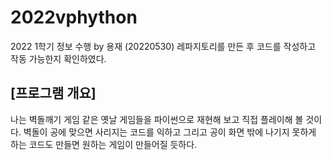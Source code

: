 # 2022vphython
2022 1학기 정보 수행
by 용재
 (20220530)
레파지토리를 만든 후 코드를 작성하고 작동 가능한지 확인하였다. 
 
 ## [프로그램 개요] 
 나는 벽돌깨기 게임 같은 옛날 게임들을 파이썬으로 재현해 보고 직접 플레이해 볼 것이다. 벽돌이 공에 맞으면 사리지는 코드를 익하고  그리고 공이 화면 밖에 나기지 못하게 하는 코드도 만들면 원하는 게임이 만들어질 듯하다. 
